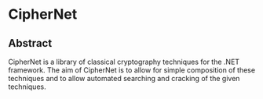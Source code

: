 # CipherNet
## Abstract
CipherNet is a library of classical cryptography techniques for the .NET framework. The aim of CipherNet is to allow for simple composition of these techniques and to allow automated searching and cracking of the given techniques.
